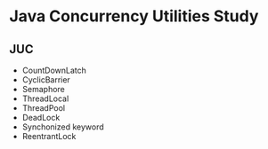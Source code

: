# Java Concurrency Utilities Study

## JUC
* CountDownLatch
* CyclicBarrier
* Semaphore
* ThreadLocal
* ThreadPool
* DeadLock
* Synchonized keyword
* ReentrantLock
